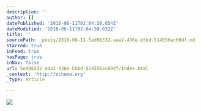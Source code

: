 ```yaml
---
description: ''
author: []
datePublished: '2016-06-11T02:04:38.654Z'
dateModified: '2016-06-11T02:04:38.032Z'
title: ''
sourcePath: _posts/2016-06-11-5ed98332-aaa2-436e-b5bd-514556ac69df.md
starred: true
inFeed: true
hasPage: true
inNav: false
url: 5ed98332-aaa2-436e-b5bd-514556ac69df/index.html
_context: 'http://schema.org'
_type: Article

---
```

![](https://the-grid-user-content.s3-us-west-2.amazonaws.com/b1139cbd-c710-4936-8505-9e7dfbfe474c.jpg)